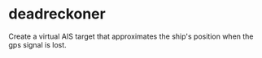 # deadreckoner
Create a virtual AIS target that approximates the ship's position when the gps signal is lost.
